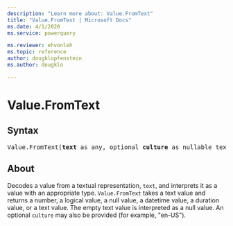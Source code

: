 ```yaml
---
description: "Learn more about: Value.FromText"
title: "Value.FromText | Microsoft Docs"
ms.date: 4/1/2020
ms.service: powerquery

ms.reviewer: ehvonleh
ms.topic: reference
author: dougklopfenstein
ms.author: dougklo

---
```

# Value.FromText

## Syntax

<pre>
Value.FromText(<b>text</b> as any, optional <b>culture</b> as nullable text) as any
</pre>  
  
## About  
Decodes a value from a textual representation, `text`, and interprets it as a value with an appropriate type. `Value.FromText` takes a text value and returns a number, a logical value, a null value, a datetime value, a duration value, or a text value. The empty text value is interpreted as a null value. An optional `culture` may also be provided (for example, "en-US").
